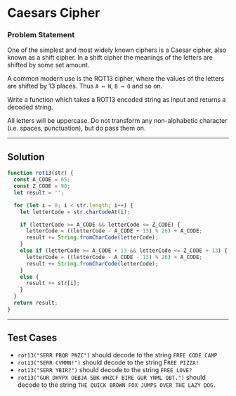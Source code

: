 # Caesars Cipher 

### Problem Statement 

One of the simplest and most widely known ciphers is a Caesar cipher, also known as a shift cipher. In a shift cipher the meanings of the letters are shifted by some set amount.

A common modern use is the ROT13 cipher, where the values of the letters are shifted by 13 places. Thus `A ↔ N`, `B ↔ O` and so on.

Write a function which takes a ROT13 encoded string as input and returns a decoded string.

All letters will be uppercase. Do not transform any non-alphabetic character (i.e. spaces, punctuation), but do pass them on. 

-------

## Solution 

```js 
function rot13(str) {
  const A_CODE = 65;
  const Z_CODE = 90;
  let result = '';

  for (let i = 0; i < str.length; i++) {
    let letterCode = str.charCodeAt(i);

    if (letterCode >= A_CODE && letterCode <= Z_CODE) {
      letterCode = ((letterCode - A_CODE + 13) % 26) + A_CODE;
      result += String.fromCharCode(letterCode);
    }
    else if (letterCode >= A_CODE + 13 && letterCode <= Z_CODE + 13) {
      letterCode = ((letterCode - A_CODE - 13) % 26) + A_CODE;
      result += String.fromCharCode(letterCode);
    }
    else {
      result += str[i];
    }
  }
  return result;
}
```


------


## Test Cases

- `rot13("SERR PBQR PNZC")` should decode to the string `FREE CODE CAMP`
- `rot13("SERR CVMMN!")` should decode to the string F`REE PIZZA!`
- `rot13("SERR YBIR?")` should decode to the string `FREE LOVE?`
- `rot13("GUR DHVPX OEBJA SBK WHZCF BIRE GUR YNML QBT.")` should decode to the string `THE QUICK BROWN FOX JUMPS OVER THE LAZY DOG.`
